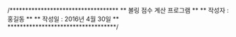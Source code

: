  /*********************************** 
  **    볼링 점수 계산 프로그램    ** 
  **     작성자 : 홍길동           ** 
  **     작성일 : 2016년 4월 30일  ** 
  ***********************************/ 
